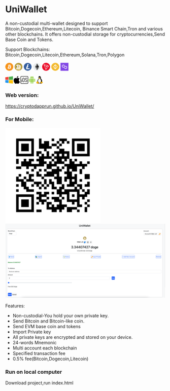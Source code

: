 # UniWallet
 A non-custodial multi-wallet designed to support Bitcoin,Dogecoin,Ethereum,Litecoin, Binance Smart Chain,Tron and various other blockchains. It offers non-custodial storage for cryptocurrencies,Send Base Coin and Tokens.

Support Blockchains:<br>
Bitcoin,Dogecoin,Litecoin,Ethereum,Solana,Tron,Polygon<br><br>
<img src="img/BTC.png" width="25" height="25" > 
<img src="img/DOGE.png" width="25" height="25" > 
<img src="img/LTC.png" width="25" height="25" > 
<img src="img/1.png" width="25" height="25" alt="eth"> 
<img src="img/TRON.png" width="25" height="25" alt="trx"> 
<img src="img/56.png" width="25" height="25" alt="bnb">
<img src="img/137.png" width="25" height="25" alt="matic"> 


<img src="img/windows.png?raw=true"><img src="img/macos.png?raw=true"><img src="img/ios.png?raw=true"><img src="img/android.png?raw=true"><img src="img/linux.png?raw=true">
### Web version:
https://cryptodapprun.github.io/UniWallet/


### For Mobile:
<img src="img/uniwallet.png" >


<img src="screen.png" >

Features:
- Non-custodial-You hold your own private key.
- Send Bitcoin and Bitcoin-like coin.
- Send EVM base coin and tokens
- Import Private key
- All private keys are encrypted and stored on your device.
- 24-words Mnemonic
- Multi account each blockchain
- Specified transaction fee
- 0.5% fee(Bitcoin,Dogecoin,Litecoin)


### Run on local computer
Download project,run index.html
